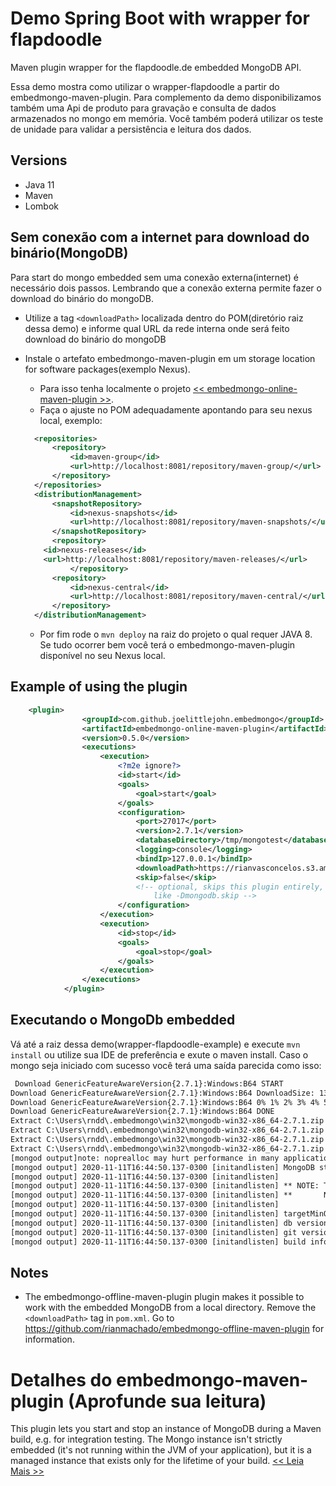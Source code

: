 # Demo Spring Boot with wrapper for flapdoodle
Maven plugin wrapper for the flapdoodle.de embedded MongoDB API.

Essa demo mostra como utilizar o wrapper-flapdoodle a partir do embedmongo-maven-plugin. Para complemento da demo disponibilizamos também uma Api de produto para gravação e consulta de dados armazenados no mongo em memória. Você também poderá utilizar os teste de unidade para validar a persistência e leitura dos dados.

## Versions

* Java 11
* Maven
* Lombok

## Sem conexão com a internet para download do binário(MongoDB)
Para start do mongo embedded sem uma conexão externa(internet) é necessário dois passos. Lembrando que a conexão externa permite fazer o download do binário do mongoDB.

* Utilize a tag `<downloadPath>` localizada dentro do POM(diretório raiz dessa demo) e informe qual URL da rede interna onde será feito download do binário do mongoDB
  
* Instale o artefato embedmongo-maven-plugin em um storage location for software packages(exemplo Nexus). 
  - Para isso tenha localmente o projeto [<< embedmongo-online-maven-plugin >>](https://github.com/rianmachado/embedmongo-online-maven-plugin).
  - Faça o ajuste no POM adequadamente apontando para seu nexus local, exemplo:
  ```xml
  	<repositories>
		<repository>
			<id>maven-group</id>
			<url>http://localhost:8081/repository/maven-group/</url>
		</repository>
	</repositories>
	<distributionManagement>
		<snapshotRepository>
			<id>nexus-snapshots</id>
			<url>http://localhost:8081/repository/maven-snapshots/</url>
		</snapshotRepository>
		<repository> 
      <id>nexus-releases</id> 
      <url>http://localhost:8081/repository/maven-releases/</url> 
			</repository>
		<repository>
			<id>nexus-central</id>
			<url>http://localhost:8081/repository/maven-central/</url>
		</repository>
	</distributionManagement>
  ```
  - Por fim rode o `mvn deploy` na raiz do projeto o qual requer JAVA 8. Se tudo ocorrer bem você terá o embedmongo-maven-plugin disponível no seu Nexus local.

## Example of using the plugin
```xml
	<plugin>
				<groupId>com.github.joelittlejohn.embedmongo</groupId>
				<artifactId>embedmongo-online-maven-plugin</artifactId>
				<version>0.5.0</version>
				<executions>
					<execution>
						<?m2e ignore?>
						<id>start</id>
						<goals>
							<goal>start</goal>
						</goals>
						<configuration>
							<port>27017</port>
							<version>2.7.1</version>
							<databaseDirectory>/tmp/mongotest</databaseDirectory>
							<logging>console</logging>
							<bindIp>127.0.0.1</bindIp>
							<downloadPath>https://rianvasconcelos.s3.amazonaws.com/</downloadPath>
							<skip>false</skip>
							<!-- optional, skips this plugin entirely, use on the command line 
								like -Dmongodb.skip -->
						</configuration>
					</execution>
					<execution>
						<id>stop</id>
						<goals>
							<goal>stop</goal>
						</goals>
					</execution>
				</executions>
			</plugin>
 ```
## Executando o MongoDb embedded
   Vá até a raiz dessa demo(wrapper-flapdoodle-example) e execute `mvn install` ou utilize sua IDE de preferência e exute o maven install. Caso o mongo seja iniciado com sucesso você terá uma saída parecida como isso:
   ```xml
    Download GenericFeatureAwareVersion{2.7.1}:Windows:B64 START
Download GenericFeatureAwareVersion{2.7.1}:Windows:B64 DownloadSize: 134682446
Download GenericFeatureAwareVersion{2.7.1}:Windows:B64 0% 1% 2% 3% 4% 5% 6% 7% 8% 9% 10% 11% 12% 13% 14% 15% 16% 17% 18% 19% 20% 21% 22% 23% 24% 25% 26% 27% 28% 29% 30% 31% 32% 33% 34% 35% 36% 37% 38% 39% 40% 41% 42% 43% 44% 45% 46% 47% 48% 49% 50% 51% 52% 53% 54% 55% 56% 57% 58% 59% 60% 61% 62% 63% 64% 65% 66% 67% 68% 69% 70% 71% 72% 73% 74% 75% 76% 77% 78% 79% 80% 81% 82% 83% 84% 85% 86% 87% 88% 89% 90% 91% 92% 93% 94% 95% 96% 97% 98% 99% 100% Download GenericFeatureAwareVersion{2.7.1}:Windows:B64 downloaded with 21920kb/s
Download GenericFeatureAwareVersion{2.7.1}:Windows:B64 DONE
Extract C:\Users\rndd\.embedmongo\win32\mongodb-win32-x86_64-2.7.1.zip START
Extract C:\Users\rndd\.embedmongo\win32\mongodb-win32-x86_64-2.7.1.zip extract mongodb-win32-x86_64-2.7.1/bin/mongod.exe
Extract C:\Users\rndd\.embedmongo\win32\mongodb-win32-x86_64-2.7.1.zip nothing left
Extract C:\Users\rndd\.embedmongo\win32\mongodb-win32-x86_64-2.7.1.zip DONE
[mongod output]note: noprealloc may hurt performance in many applications
[mongod output] 2020-11-11T16:44:50.137-0300 [initandlisten] MongoDB starting : pid=15560 port=27017 dbpath=C:\tmp\mongotest 64-bit host=BRPC013301
[mongod output] 2020-11-11T16:44:50.137-0300 [initandlisten]
[mongod output] 2020-11-11T16:44:50.137-0300 [initandlisten] ** NOTE: This is a development version (2.7.1) of MongoDB.
[mongod output] 2020-11-11T16:44:50.137-0300 [initandlisten] **       Not recommended for production.
[mongod output] 2020-11-11T16:44:50.137-0300 [initandlisten]
[mongod output] 2020-11-11T16:44:50.137-0300 [initandlisten] targetMinOS: Windows Server 2003 SP2
[mongod output] 2020-11-11T16:44:50.137-0300 [initandlisten] db version v2.7.1
[mongod output] 2020-11-11T16:44:50.137-0300 [initandlisten] git version: 11f6d56e9800f1a580b2260af0f051f847dd4431
[mongod output] 2020-11-11T16:44:50.137-0300 [initandlisten] build info: windows sys.getwindowsversion(major=6, minor=1, build=7601, platform=2, service_pack='Service Pack 1') BOOST_LIB_VERSION=1_49
   ```
## Notes
* The embedmongo-offline-maven-plugin plugin makes it possible to work with the embedded MongoDB from a local directory. Remove the `<downloadPath>` tag in `pom.xml`. Go to https://github.com/rianmachado/embedmongo-offline-maven-plugin for information.  

# Detalhes do embedmongo-maven-plugin (Aprofunde sua leitura) 
This plugin lets you start and stop an instance of MongoDB during a Maven build, e.g. for integration testing. The Mongo instance isn't strictly embedded (it's not running within the JVM of your application), but it is a managed instance that exists only for the lifetime of your build. [<< Leia Mais >>](https://github.com/joelittlejohn/embedmongo-maven-plugin/blob/master/README.md)
